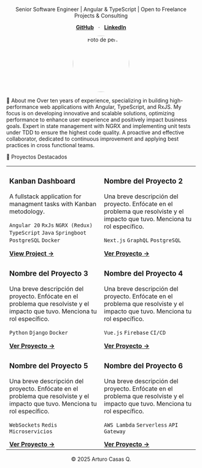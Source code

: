 <p align="center">Senior Software Engineer | Angular & TypeScript | Open to Freelance Projects & Consulting</p>

<p align="center">
<a href="https://github.com/Artikunazo" target="_blank"><strong>GitHub</strong></a> &nbsp;&nbsp;&middot;&nbsp;&nbsp;
<a href="https://www.linkedin.com/in/arturocasasq/" target="_blank"><strong>LinkedIn</strong></a>
<!-- <a href="#" target="_blank"><strong>Blog</strong></a> -->
</p>

<p align="center">
<img src="https://avatars.githubusercontent.com/u/7826568?v=4" alt="Foto de perfil" width="150" style="border-radius:50%;">
</p>

👋 About me
Over ten years of experience, specializing in building high-performance web applications with Angular, TypeScript, and RxJS. 
My focus is on developing innovative and scalable solutions, optimizing performance to enhance user experience and positively impact business goals. Expert in state management with NGRX and implementing unit tests under TDD to ensure the highest code quality. A proactive and effective collaborator, dedicated to continuous improvement and applying best practices in cross functional teams.

🚀 Proyectos Destacados
<table>
<tr>
<td width="50%" valign="top">
<h3>Kanban Dashboard</h3>
<p>A fullstack application for managment tasks with Kanban metodology.</p>
<p>
<code>Angular 20</code> <code>RxJs</code> <code>NGRX (Redux)</code> <code>TypeScript</code> <code>Java</code> <code>Springboot</code> <code>PostgreSQL</code> <code>Docker</code> 
</p>
<a href="#" target="_blank"><strong>View Project &rarr;</strong></a>
</td>
<td width="50%" valign="top">
<h3>Nombre del Proyecto 2</h3>
<p>Una breve descripción del proyecto. Enfócate en el problema que resolviste y el impacto que tuvo. Menciona tu rol específico.</p>
<p>
<code>Next.js</code> <code>GraphQL</code> <code>PostgreSQL</code>
</p>
<a href="#" target="_blank"><strong>Ver Proyecto &rarr;</strong></a>
</td>
</tr>
<tr>
<td width="50%" valign="top">
<h3>Nombre del Proyecto 3</h3>
<p>Una breve descripción del proyecto. Enfócate en el problema que resolviste y el impacto que tuvo. Menciona tu rol específico.</p>
<p>
<code>Python</code> <code>Django</code> <code>Docker</code>
</p>
<a href="#" target="_blank"><strong>Ver Proyecto &rarr;</strong></a>
</td>
<td width="50%" valign="top">
<h3>Nombre del Proyecto 4</h3>
<p>Una breve descripción del proyecto. Enfócate en el problema que resolviste y el impacto que tuvo. Menciona tu rol específico.</p>
<p>
<code>Vue.js</code> <code>Firebase</code> <code>CI/CD</code>
</p>
<a href="#" target="_blank"><strong>Ver Proyecto &rarr;</strong></a>
</td>
</tr>
<tr>
<td width="50%" valign="top">
<h3>Nombre del Proyecto 5</h3>
<p>Una breve descripción del proyecto. Enfócate en el problema que resolviste y el impacto que tuvo. Menciona tu rol específico.</p>
<p>
<code>WebSockets</code> <code>Redis</code> <code>Microservicios</code>
</p>
<a href="#" target="_blank"><strong>Ver Proyecto &rarr;</strong></a>
</td>
<td width="50%" valign="top">
<h3>Nombre del Proyecto 6</h3>
<p>Una breve descripción del proyecto. Enfócate en el problema que resolviste y el impacto que tuvo. Menciona tu rol específico.</p>
<p>
<code>AWS Lambda</code> <code>Serverless</code> <code>API Gateway</code>
</p>
<a href="#" target="_blank"><strong>Ver Proyecto &rarr;</strong></a>
</td>
</tr>
</table>

<p align="center">
&copy; 2025 Arturo Casas Q.
</p>